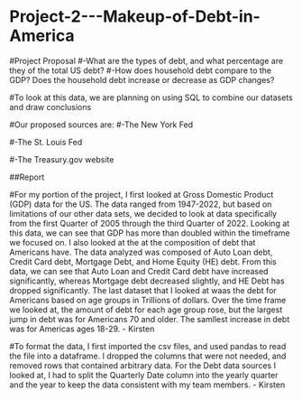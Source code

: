# Project-2---Makeup-of-Debt-in-America

#Project Proposal
#-What are the types of debt, and what percentage are they of the total US debt?
#-How does household debt compare to the GDP? Does the household debt increase or decrease as GDP changes?

#To look at this data, we are planning on using SQL to combine our datasets and draw conclusions

#Our proposed sources are:
#-The New York Fed

#-The St. Louis Fed

#-The Treasury.gov website

##Report

#For my portion of the project, I first looked at Gross Domestic Product (GDP) data for the US.  The data ranged from 1947-2022, but based on limitations of our other data sets, we decided to look at data specifically from the first Quarter of 2005 through the third Quarter of 2022. Looking at this data, we can see that GDP has more than doubled within the timeframe we focused on.  I also looked at the at the composition of debt that Americans have.  The data analyzed was composed of Auto Loan debt, Credit Card debt, Mortgage Debt, and Home Equity (HE) debt.  From this data, we can see that Auto Loan and Credit Card debt have increased significantly, whereas Mortgage debt decreased slightly, and HE Debt has dropped significantly.  The last dataset that I looked at waas the debt for Americans based on age groups in Trillions of dollars.  Over the time frame we looked at, the amount of debt for each age group rose, but the largest jump in debt was for Americans 70 and older.  The samllest increase in debt was for Americas ages 18-29. - Kirsten

#To format the data, I first imported the csv files, and used pandas to read the file into a dataframe.  I dropped the columns that were not needed, and removed rows that contained arbitrary data.  For the Debt data sources I looked at, I had to split the Quarterly Date column into the yearly quarter and the year to keep the data consistent with my team members. - Kirsten


